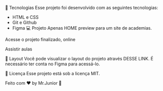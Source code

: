 
 🚀 Tecnologias
Esse projeto foi desenvolvido com as seguintes tecnologias:

- HTML e CSS
- Git e Github
- Figma
💻 Projeto
Apenas HOME preview para um site de academias.

Acesse o projeto finalizado, online

Assistir aulas

🔖 Layout
Você pode visualizar o layout do projeto através DESSE LINK. É necessário ter conta no Figma para acessá-lo.

📝 Licença
Esse projeto está sob a licença MIT.

Feito com ♥ by Mr.Junior 👋
